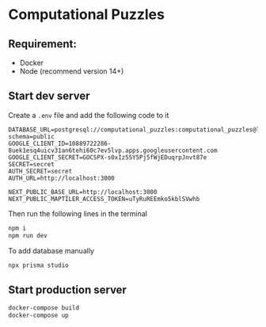 # Computational Puzzles

## Requirement:
- Docker
- Node (recommend version 14+)

## Start dev server
Create a `.env` file and add the following code to it
```text
DATABASE_URL=postgresql://computational_puzzles:computational_puzzles@localhost:5432/mydb?schema=public
GOOGLE_CLIENT_ID=10889722286-8uek1esq4uicv31an6tehi60c7ev5lvp.apps.googleusercontent.com
GOOGLE_CLIENT_SECRET=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
SECRET=secret
AUTH_SECRET=secret
AUTH_URL=http://localhost:3000

NEXT_PUBLIC_BASE_URL=http://localhost:3000
NEXT_PUBLIC_MAPTILER_ACCESS_TOKEN=uTyRuREEmko5kblSVwhb
```
Then run the following lines in the terminal
```bash
npm i
npm run dev
```
To add database manually
```bash
npx prisma studio
```

## Start production server
```bash
docker-compose build
docker-compose up
```
